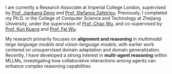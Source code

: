 I am currently a Research Associate at Imperial College London, supervised by [Prof. Jiankang Deng](https://jiankangdeng.github.io/) and [Prof. Stefanos Zafeiriou](https://wp.doc.ic.ac.uk/szafeiri/). Previously, I completed my Ph.D. in the College of Computer Science and Technology at Zhejiang University, under the supervision of [Prof. Chao Wu](https://wuchaozju.github.io/), and co-supervised by [Prof. Kun Kuang](https://kunkuang.github.io/) and [Prof. Fei Wu](https://mypage.zju.edu.cn/wufei).

My research primarily focuses on **alignment and reasoning** in *multimodal large language models and vision-language models*, with earlier work centered on unsupervised domain adaptation and domain generalization. Recently, I have developed a strong interest in **multi-agent reasoning** within MLLMs, investigating how collaborative interactions among agents can enhance complex reasoning capabilities.
